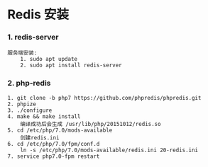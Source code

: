 # Redis 安装

###  1.  redis-server
```
服务端安装:
	1. sudo apt update
	2. sudo apt install redis-server
```
### 2. php-redis 
```
1. git clone -b php7 https://github.com/phpredis/phpredis.git
2. phpize
3. ./configure
4. make && make install
	编译成功后会生成 /usr/lib/php/20151012/redis.so
5. cd /etc/php/7.0/mods-available 
	创建redis.ini
6. cd /etc/php/7.0/fpm/conf.d
	ln -s /etc/php/7.0/mods-available/redis.ini 20-redis.ini
7. service php7.0-fpm restart
```
